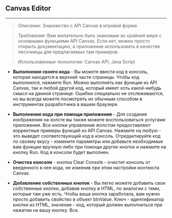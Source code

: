 ## Canvas Editor
------------------
>*Описание*: Знакомство с API Canvas в игровой форме.

>*Требования*: Вам желательно быть знакомым ао крайней мере с основными функциями API Canvas. Если нет, можно просто открыть документацию, а приложение использовать в качестве песочницы для предлагаемых там примеров.

>*Использованные технологии*: Canvas API, Java Script


* **Выполнение своего кода** - Вы можете ввести код в консоль, которая находится в верхней части страницы. Чтобы код выполнился, нажмите Run. Можно выполнять как функции из API Canvas, так и любой другой код, который имеет хоть какой-нибудь смысл на данной странице. Ошибки специально не отслеживаются, но вы всегда можете посмотреть их обычным способом в инструментах разработчика в вашем браузере.

* **Выполнение кода при помощи приложения** - Для создания изображения на холсте вы также можете воспользоваться услугами приложения. Все кнопки управления жолстом предоставляют корректные примеры функций из API Canvas. Нажмите на любую - это выведет соответствующий код в консоль. Отредактируйте код по своему вкусу - измените параметры или добавьте необходимые вам функции вручную либо при помощи других кнопок и нажмите на кнопку Run. Код в консоли будет выполнен.

* **Очистка консоли** - кнопка Clear Console - очистит консоль от введенного в нее кода, не изменив при этом настройки контекста Canvas.

* **Добавление собственных кнопок** - Вы легко можете добавить свои собственные кнопки, добавив кнопку в HTML, по аналогии с теми, которые там уже есть. Чтобы ваша кнопка заработала, вам нужно просто добавить свойство в объект btnValue. Ключ - идентификатор кнопки из HTML, значение - код, который должен выполниться при нажатии на вашу кнопку. Все.
